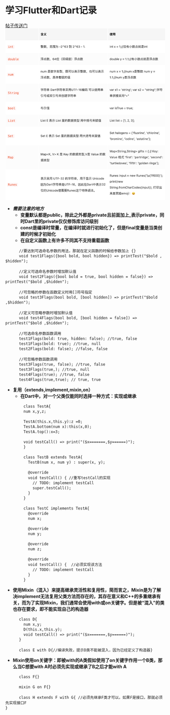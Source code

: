 # 学习Flutter和Dart记录
[帖子传送门](https://juejin.cn/post/6844903972625448973)  
![image](https://github.com/SilenceWeak/mylinux/blob/master/pictures/DartDataType.png)

* ***需要注意的地方***
  * **变量默认都是public，除此之外都是private且前面加上_表示private，同时Dart里的private仅仅修饰库访问级别**
  * **const是编译时常量，在编译时就进行初始化了，但是final变量是当类创建的时候才初始化**
  * **在自定义函数上有许多不同其不支持重载函数**
```
      //要达到可选命名参数的用法，那就在定义函数的时候给参数加上 {}
      void test1Flags({bool bold, bool hidden}) => printTest("$bold , $hidden");

      //定义可选命名参数时增加默认值
      void test2Flags({bool bold = true, bool hidden = false}) => printTest("$bold ,$hidden");

      //可忽略的参数在函数定义时用[]符号指定
      void test3Flags(bool bold, [bool hidden]) => printTest("$bold ,$hidden");

      //定义可忽略参数时增加默认值
      void test4Flags(bool bold, [bool hidden = false]) => printTest("$bold ,$hidden");

      //可选命名参数函数调用
      test1Flags(bold: true, hidden: false); //true, false
      test1Flags(bold: true); //true, null
      test2Flags(bold: false); //false, false

      //可忽略参数函数调用
      test3Flags(true, false); //true, false
      test3Flags(true,); //true, null
      test4Flags(true); //true, false
      test4Flags(true,true); // true, true
```
  * **复用（extends,implement,mixin,on）**
    * **在Dart中，对一个父类仅能同时选择一种方式：实现或继承**
```
        class TestA{
        num x,y,z;

        TestA(this.x,this.y):z =0;
        TestA.bottom(num x):this(x,0);
        TestA.top():x=3;

        void testCall() => print("($x=======,$y======)");
        }

        class TestB extends TestA{
          TestB(num x, num y) : super(x, y);

          @override
          void testCall() { //重写testCall的实现
            // TODO: implement testCall
            super.testCall();
          }
        }

        class TestC implements TestA{
          @override
          num x;

          @override
          num y;

          @override
          num z;

          @override
          void testCall() {  //必须实现该方法
            // TODO: implement testCall
          }
        }
```
  * **使用Mixin（混入）来提高继承灵活性和复用性，简而言之，Mixin是为了解决implement无法复用父类方法而存在的，其存在意义和C++的多重继承有关，而为了实现Mixin，我们通常会使用with或on关键字。但是被“混入”的类也存在要求，即不能实现自己的构造器**
```
      class D{
        num x,y;
        D(this.x,this.y);
        void testCall() => print("($x=======,$y======)");
      }

      class E with D{//编译失败，提示D类不能被混入，因为已经定义了构造器}
```
  * **Mixin使用on关键字：即被with的A类假如使用了on关键字作用一个B类，那么当C想要with A时必须先实现或继承了B之后才能with A**
```
      class F{}

      mixin G on F{}

      class H extends F with G{ //必须先继承F类才可以，如果F是接口，那就必须先实现接口F
}
```
